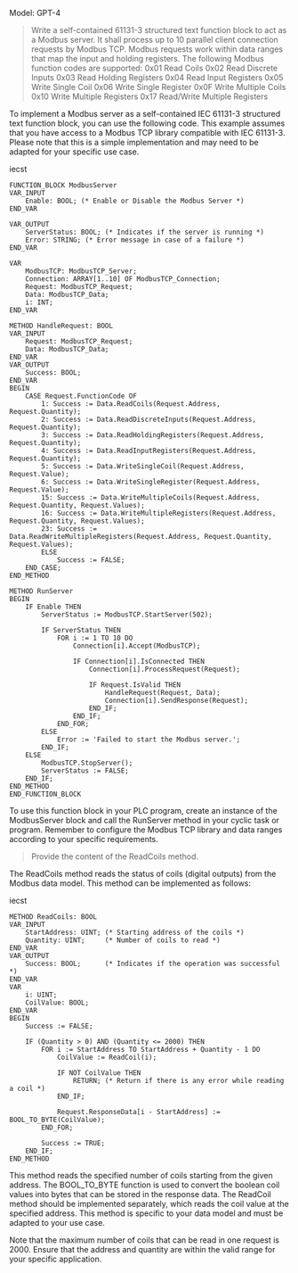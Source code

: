 Model: GPT-4

> Write a self-contained 61131-3 structured text function block to act as a Modbus server. It shall process up to 10 parallel client connection requests by Modbus TCP. Modbus requests work within data ranges that map the input and holding registers. The following Modbus function codes are supported: 0x01 Read Coils 0x02 Read Discrete Inputs 0x03 Read Holding Registers 0x04 Read Input Registers 0x05 Write Single Coil 0x06 Write Single Register 0x0F Write Multiple Coils 0x10 Write Multiple Registers 0x17 Read/Write Multiple Registers

To implement a Modbus server as a self-contained IEC 61131-3 structured text function block, you can use the following code. This example assumes that you have access to a Modbus TCP library compatible with IEC 61131-3. Please note that this is a simple implementation and may need to be adapted for your specific use case.

iecst

```iecst
FUNCTION_BLOCK ModbusServer
VAR_INPUT
    Enable: BOOL; (* Enable or Disable the Modbus Server *)
END_VAR

VAR_OUTPUT
    ServerStatus: BOOL; (* Indicates if the server is running *)
    Error: STRING; (* Error message in case of a failure *)
END_VAR

VAR
    ModbusTCP: ModbusTCP_Server;
    Connection: ARRAY[1..10] OF ModbusTCP_Connection;
    Request: ModbusTCP_Request;
    Data: ModbusTCP_Data;
    i: INT;
END_VAR

METHOD HandleRequest: BOOL
VAR_INPUT
    Request: ModbusTCP_Request;
    Data: ModbusTCP_Data;
END_VAR
VAR_OUTPUT
    Success: BOOL;
END_VAR
BEGIN
    CASE Request.FunctionCode OF
        1: Success := Data.ReadCoils(Request.Address, Request.Quantity);
        2: Success := Data.ReadDiscreteInputs(Request.Address, Request.Quantity);
        3: Success := Data.ReadHoldingRegisters(Request.Address, Request.Quantity);
        4: Success := Data.ReadInputRegisters(Request.Address, Request.Quantity);
        5: Success := Data.WriteSingleCoil(Request.Address, Request.Value);
        6: Success := Data.WriteSingleRegister(Request.Address, Request.Value);
        15: Success := Data.WriteMultipleCoils(Request.Address, Request.Quantity, Request.Values);
        16: Success := Data.WriteMultipleRegisters(Request.Address, Request.Quantity, Request.Values);
        23: Success := Data.ReadWriteMultipleRegisters(Request.Address, Request.Quantity, Request.Values);
        ELSE
            Success := FALSE;
    END_CASE;
END_METHOD

METHOD RunServer
BEGIN
    IF Enable THEN
        ServerStatus := ModbusTCP.StartServer(502);

        IF ServerStatus THEN
            FOR i := 1 TO 10 DO
                Connection[i].Accept(ModbusTCP);

                IF Connection[i].IsConnected THEN
                    Connection[i].ProcessRequest(Request);

                    IF Request.IsValid THEN
                        HandleRequest(Request, Data);
                        Connection[i].SendResponse(Request);
                    END_IF;
                END_IF;
            END_FOR;
        ELSE
            Error := 'Failed to start the Modbus server.';
        END_IF;
    ELSE
        ModbusTCP.StopServer();
        ServerStatus := FALSE;
    END_IF;
END_METHOD
END_FUNCTION_BLOCK
```

To use this function block in your PLC program, create an instance of the ModbusServer block and call the RunServer method in your cyclic task or program. Remember to configure the Modbus TCP library and data ranges according to your specific requirements.

> Provide the content of the ReadCoils method.

The ReadCoils method reads the status of coils (digital outputs) from the Modbus data model. This method can be implemented as follows:

iecst

```iecst
METHOD ReadCoils: BOOL
VAR_INPUT
    StartAddress: UINT; (* Starting address of the coils *)
    Quantity: UINT;     (* Number of coils to read *)
END_VAR
VAR_OUTPUT
    Success: BOOL;      (* Indicates if the operation was successful *)
END_VAR
VAR
    i: UINT;
    CoilValue: BOOL;
END_VAR
BEGIN
    Success := FALSE;

    IF (Quantity > 0) AND (Quantity <= 2000) THEN
        FOR i := StartAddress TO StartAddress + Quantity - 1 DO
            CoilValue := ReadCoil(i);

            IF NOT CoilValue THEN
                RETURN; (* Return if there is any error while reading a coil *)
            END_IF;

            Request.ResponseData[i - StartAddress] := BOOL_TO_BYTE(CoilValue);
        END_FOR;

        Success := TRUE;
    END_IF;
END_METHOD
```

This method reads the specified number of coils starting from the given address. The BOOL\_TO\_BYTE function is used to convert the boolean coil values into bytes that can be stored in the response data. The ReadCoil method should be implemented separately, which reads the coil value at the specified address. This method is specific to your data model and must be adapted to your use case.

Note that the maximum number of coils that can be read in one request is 2000. Ensure that the address and quantity are within the valid range for your specific application.